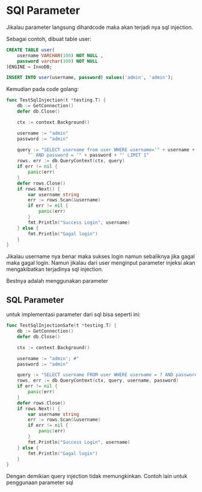 # SQl Parameter
Jikalau parameter langsung dihardcode maka akan terjadi nya sql injection.

Sebagai contoh, dibuat table user:
```sql
CREATE TABLE user(
    username VARCHAR(100) NOT NULL ,
    password varchar(100) NOT NULL
)ENGINE = InnoDB;

INSERT INTO user(username, password) values('admin', 'admin');
```

Kemudian pada code golang:
```go
func TestSqlInjection(t *testing.T) {
	db := GetConnection()
	defer db.Close()

	ctx := context.Background()

	username := "admin"
	password := "admin"

	query := "SELECT username from user WHERE username='" + username +
		"' AND password = '" + password + "' LIMIT 1"
	rows, err := db.QueryContext(ctx, query)
	if err != nil {
		panic(err)
	}
	defer rows.Close()
	if rows.Next() {
		var username string
		err := rows.Scan(&username)
		if err != nil {
			panic(err)
		}
		fmt.Println("Success Login", username)
	} else {
		fmt.Println("Gagal login")
	}
}
```

Jikalau username nya benar maka sukses login namun sebaliknya jika gagal maka gagal login. Namun jikalau dari user menginput parameter injeksi akan mengakibatkan terjadinya sql injection.

Bestnya adalah menggunakan parameter
## SQL Parameter
untuk implementasi parameter dari sql bisa seperti ini:
```go
func TestSqlInjectionSafe(t *testing.T) {
	db := GetConnection()
	defer db.Close()

	ctx := context.Background()

	username := "admin'; #"
	password := "admin"

	query := "SELECT username FROM user WHERE username = ? AND password =? LIMIT 1"
	rows, err := db.QueryContext(ctx, query, username, password)
	if err != nil {
		panic(err)
	}
	defer rows.Close()
	if rows.Next() {
		var username string
		err := rows.Scan(&username)
		if err != nil {
			panic(err)
		}
		fmt.Println("Success Login", username)
	} else {
		fmt.Println("Gagal login")
	}
}
```

Dengan demikian query injection tidak memungkinkan. Contoh lain untuk penggunaan parameter sql
```go

```